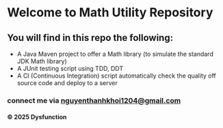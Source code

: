 # Welcome to Math Utility Repository

## You will find in this repo the following:

* A Java Maven project to offer a Math library (to simulate the standard JDK Math library)
* A JUnit testing script using TDD, DDT
* A CI (Continuous Integration) script automatically check
the quality off source code and deploy to a server

### connect me via nguyenthanhkhoi1204@gmail.com
#### &#169; 2025 Dysfunction
